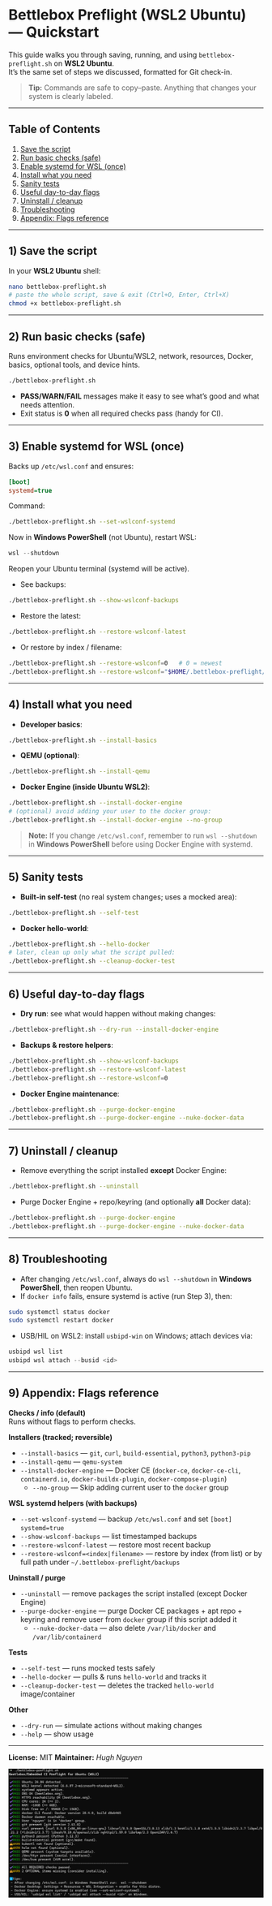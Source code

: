 # Bettlebox Preflight (WSL2 Ubuntu) — Quickstart

This guide walks you through saving, running, and using `bettlebox-preflight.sh` on **WSL2 Ubuntu**.  
It’s the same set of steps we discussed, formatted for Git check-in.

> **Tip:** Commands are safe to copy–paste. Anything that changes your system is clearly labeled.

---

## Table of Contents
1. [Save the script](#1-save-the-script)
2. [Run basic checks (safe)](#2-run-basic-checks-safe)
3. [Enable systemd for WSL (once)](#3-enable-systemd-for-wsl-once)
4. [Install what you need](#4-install-what-you-need)
5. [Sanity tests](#5-sanity-tests)
6. [Useful day-to-day flags](#6-useful-day-to-day-flags)
7. [Uninstall / cleanup](#7-uninstall--cleanup)
8. [Troubleshooting](#8-troubleshooting)
9. [Appendix: Flags reference](#9-appendix-flags-reference)

---

## 1) Save the script

In your **WSL2 Ubuntu** shell:
```bash
nano bettlebox-preflight.sh
# paste the whole script, save & exit (Ctrl+O, Enter, Ctrl+X)
chmod +x bettlebox-preflight.sh
```

---

## 2) Run basic checks (safe)

Runs environment checks for Ubuntu/WSL2, network, resources, Docker, basics, optional tools, and device hints.
```bash
./bettlebox-preflight.sh
```

- **PASS/WARN/FAIL** messages make it easy to see what’s good and what needs attention.
- Exit status is **0** when all required checks pass (handy for CI).

---

## 3) Enable systemd for WSL (once)

Backs up `/etc/wsl.conf` and ensures:
```ini
[boot]
systemd=true
```
Command:
```bash
./bettlebox-preflight.sh --set-wslconf-systemd
```
Now in **Windows PowerShell** (not Ubuntu), restart WSL:
```powershell
wsl --shutdown
```
Reopen your Ubuntu terminal (systemd will be active).

- See backups:
```bash
./bettlebox-preflight.sh --show-wslconf-backups
```
- Restore the latest:
```bash
./bettlebox-preflight.sh --restore-wslconf-latest
```
- Or restore by index / filename:
```bash
./bettlebox-preflight.sh --restore-wslconf=0   # 0 = newest
./bettlebox-preflight.sh --restore-wslconf="$HOME/.bettlebox-preflight/backups/wsl.conf-YYYYmmdd-HHMMSS"
```

---

## 4) Install what you need

- **Developer basics**:
```bash
./bettlebox-preflight.sh --install-basics
```
- **QEMU (optional)**:
```bash
./bettlebox-preflight.sh --install-qemu
```
- **Docker Engine (inside Ubuntu WSL2)**:
```bash
./bettlebox-preflight.sh --install-docker-engine
# (optional) avoid adding your user to the docker group:
./bettlebox-preflight.sh --install-docker-engine --no-group
```

> **Note:** If you change `/etc/wsl.conf`, remember to run `wsl --shutdown` in **Windows PowerShell** before using Docker Engine with systemd.

---

## 5) Sanity tests

- **Built-in self-test** (no real system changes; uses a mocked area):
```bash
./bettlebox-preflight.sh --self-test
```
- **Docker hello-world**:
```bash
./bettlebox-preflight.sh --hello-docker
# later, clean up only what the script pulled:
./bettlebox-preflight.sh --cleanup-docker-test
```

---

## 6) Useful day-to-day flags

- **Dry run**: see what would happen without making changes:
```bash
./bettlebox-preflight.sh --dry-run --install-docker-engine
```
- **Backups & restore helpers**:
```bash
./bettlebox-preflight.sh --show-wslconf-backups
./bettlebox-preflight.sh --restore-wslconf-latest
./bettlebox-preflight.sh --restore-wslconf=0
```
- **Docker Engine maintenance**:
```bash
./bettlebox-preflight.sh --purge-docker-engine
./bettlebox-preflight.sh --purge-docker-engine --nuke-docker-data
```

---

## 7) Uninstall / cleanup

- Remove everything the script installed **except** Docker Engine:
```bash
./bettlebox-preflight.sh --uninstall
```
- Purge Docker Engine + repo/keyring (and optionally **all** Docker data):
```bash
./bettlebox-preflight.sh --purge-docker-engine
./bettlebox-preflight.sh --purge-docker-engine --nuke-docker-data
```

---

## 8) Troubleshooting

- After changing `/etc/wsl.conf`, always do `wsl --shutdown` in **Windows PowerShell**, then reopen Ubuntu.
- If `docker info` fails, ensure systemd is active (run Step 3), then:
```bash
sudo systemctl status docker
sudo systemctl restart docker
```
- USB/HIL on WSL2: install `usbipd-win` on Windows; attach devices via:
```powershell
usbipd wsl list
usbipd wsl attach --busid <id>
```

---

## 9) Appendix: Flags reference

**Checks / info (default)**  
Runs without flags to perform checks.

**Installers (tracked; reversible)**
- `--install-basics` — `git`, `curl`, `build-essential`, `python3`, `python3-pip`
- `--install-qemu` — `qemu-system`
- `--install-docker-engine` — Docker CE (`docker-ce`, `docker-ce-cli`, `containerd.io`, `docker-buildx-plugin`, `docker-compose-plugin`)
  - `--no-group` — Skip adding current user to the `docker` group

**WSL systemd helpers (with backups)**
- `--set-wslconf-systemd` — backup `/etc/wsl.conf` and set `[boot] systemd=true`
- `--show-wslconf-backups` — list timestamped backups
- `--restore-wslconf-latest` — restore most recent backup
- `--restore-wslconf=<index|filename>` — restore by index (from list) or by full path under `~/.bettlebox-preflight/backups`

**Uninstall / purge**
- `--uninstall` — remove packages the script installed (except Docker Engine)
- `--purge-docker-engine` — purge Docker CE packages + apt repo + keyring and remove user from `docker` group if this script added it
  - `--nuke-docker-data` — also delete `/var/lib/docker` and `/var/lib/containerd`

**Tests**
- `--self-test` — runs mocked tests safely
- `--hello-docker` — pulls & runs `hello-world` and tracks it
- `--cleanup-docker-test` — deletes the tracked `hello-world` image/container

**Other**
- `--dry-run` — simulate actions without making changes
- `--help` — show usage

---

**License:** MIT 
**Maintainer:** _Hugh Nguyen_

![What does it look like?](assets/bettlebox-preflight.png)

